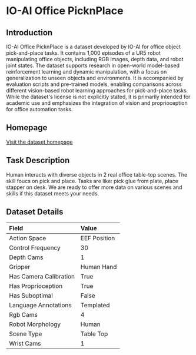 # IO-AI Office PicknPlace


## Introduction

IO-AI Office PicknPlace is a dataset developed by IO-AI for office object pick-and-place tasks. It contains 1,000 episodes of a UR5 robot manipulating office objects, including RGB images, depth data, and robot joint states. The dataset supports research in open-world model-based reinforcement learning and dynamic manipulation, with a focus on generalization to unseen objects and environments. It is accompanied by evaluation scripts and pre-trained models, enabling comparisons across different vision-based robot learning approaches for pick-and-place tasks. While the dataset's license is not explicitly stated, it is primarily intended for academic use and emphasizes the integration of vision and proprioception for office automation tasks.


## Homepage

[Visit the dataset homepage](https://drive.google.com/drive/u/1/folders/1h5wfoENdXC5i4Jsh7xpnS34a-SO6h1PM)


## Task Description

Human interacts with diverse objects in 2 real office table-top scenes. The skill foucs on pick and place. Tasks are like: pick glue from plate, place stapper on desk. We are ready to offer more data on various scenes and skills if this dataset meets your needs.


## Dataset Details

| Field                            | Value                    |
|:---------------------------------|:-------------------------|
| Action Space                     | EEF Position           |
| Control Frequency                     | 30           |
| Depth Cams                     | 1           |
| Gripper                     | Human Hand           |
| Has Camera Calibration                     | True           |
| Has Proprioception                     | True           |
| Has Suboptimal                     | False           |
| Language Annotations                     | Templated           |
| Rgb Cams                     | 4           |
| Robot Morphology                     | Human           |
| Scene Type                     | Table Top           |
| Wrist Cams                     | 1           |


